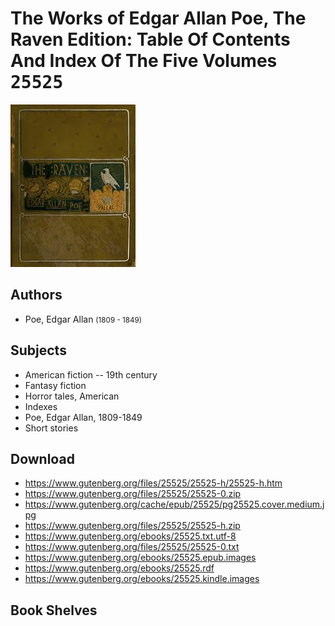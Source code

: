 # The Works of Edgar Allan Poe, The Raven Edition: Table Of Contents And Index Of The Five Volumes <kbd>25525</kbd>

![](./cover.medium.jpg "")

## Authors


 - Poe, Edgar Allan <small>(1809 - 1849)</small>

## Subjects


 - American fiction -- 19th century
 - Fantasy fiction
 - Horror tales, American
 - Indexes
 - Poe, Edgar Allan, 1809-1849
 - Short stories

## Download


 - https://www.gutenberg.org/files/25525/25525-h/25525-h.htm
 - https://www.gutenberg.org/files/25525/25525-0.zip
 - https://www.gutenberg.org/cache/epub/25525/pg25525.cover.medium.jpg
 - https://www.gutenberg.org/files/25525/25525-h.zip
 - https://www.gutenberg.org/ebooks/25525.txt.utf-8
 - https://www.gutenberg.org/files/25525/25525-0.txt
 - https://www.gutenberg.org/ebooks/25525.epub.images
 - https://www.gutenberg.org/ebooks/25525.rdf
 - https://www.gutenberg.org/ebooks/25525.kindle.images

## Book Shelves


